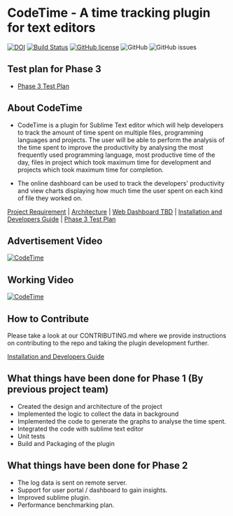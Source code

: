 # CodeTime - A time tracking plugin for text editors

[![DOI](https://zenodo.org/badge/295515546.svg)](https://zenodo.org/badge/latestdoi/295515546)
[![Build Status](https://travis-ci.org/adarshtri/CodeTime.svg?branch=master)](https://travis-ci.org/github/adarshtri/CodeTime)
[![GitHub license](https://img.shields.io/github/license/oaaky/SE_Fall20_Project-1)](https://github.com/oaaky/SE_Fall20_Project-1/blob/master/LICENSE)
![GitHub](https://img.shields.io/badge/language-python-blue.svg)
![GitHub issues](https://img.shields.io/github/issues/adarshtri/CodeTime)

## Test plan for Phase 3

- [Phase 3 Test Plan](test-plan.md)

## About CodeTime

- CodeTime is a plugin for Sublime Text editor which will help developers to track the amount of time spent on multiple files, programming languages and projects. The user will be able to perform the analysis of the time spent to improve the productivity by analysing the most frequently used programming language, most productive time of the day, files in project which took maximum time for development and projects which took maximum time for completion.

- The online dashboard can be used to track the developers' productivity and view charts displaying how much time the user spent on each kind of file they worked on.

[Project Requirement](docs/Project_Requirements.md) | [Architecture](docs/architecure.png) | [Web Dashboard TBD](docs/CodeTimeDashboard.png) | [Installation and Developers Guide](docs/guide.md) | [Phase 3 Test Plan](test-plan.md)

## Advertisement Video

[![CodeTime](https://img.youtube.com/vi/lnOyBFZFu7g/0.jpg)](https://youtu.be/lnOyBFZFu7g)

## Working Video

[![CodeTime](https://img.youtube.com/vi/E7EuaExx8Ww/0.jpg)](https://youtu.be/E7EuaExx8Ww)

## How to Contribute

Please take a look at our CONTRIBUTING.md where we provide instructions on contributing to the repo and taking the plugin development further.

[Installation and Developers Guide](docs/guide.md)

## What things have been done for Phase 1 (By previous project team)

- Created the design and architecture of the project
- Implemented the logic to collect the data in background
- Implemented the code to generate the graphs to analyse the time spent.
- Integrated the code with sublime text editor
- Unit tests
- Build and Packaging of the plugin

## What things have been done for Phase 2

- The log data is sent on remote server.
- Support for user portal / dashboard to gain insights.
- Improved sublime plugin. 
- Performance benchmarking plan.

